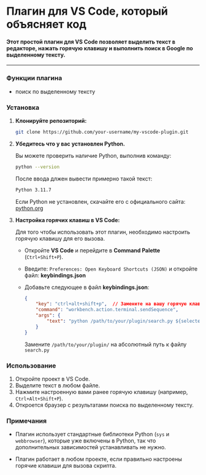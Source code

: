 # Плагин для VS Code, который объясняет код
#### Этот простой плагин для VS Code позволяет выделить текст в редакторе, нажать горячую клавишу и выполнить поиск в Google по выделенному тексту.
---

### Функции плагина
* поиск по выделенному тексту

### Установка
1) **Клонируйте репозиторий:**

    ```bash
    git clone https://github.com/your-username/my-vscode-plugin.git
    ```

2) **Убедитесь что у вас установлен Python.**

    Вы можете проверить наличие Python, выполнив команду:
    ```bash
    python --version
    ```
    После ввода длжен вывести примерно такой текст:
    ```bash
    Python 3.11.7
    ```
    Если Python не установлен, скачайте его с официального сайта: [python.org](https://www.python.org/downloads/)

3) **Настройка горячих клавиш в VS Code:**

    Для того чтобы использовать этот плагин, необходимо настроить горячую клавишу для его вызова.
    
    * Откройте **VS Code** и перейдите в **Command Palette** (```Ctrl+Shift+P```).

    * Введите: ```Preferences: Open Keyboard Shortcuts (JSON)``` и откройте файл: **keybindings.json**

    * Добавьте следующее в файл **keybindings.json**:
        ```json
        {
            "key": "ctrl+alt+shift+p",  // Замените на вашу горячую клавишу
            "command": "workbench.action.terminal.sendSequence",
            "args": {
                "text": "python /path/to/your/plugin/search.py ${selectedText}\u000D"
            }
        }
        ```
        Замените ```/path/to/your/plugin/``` на абсолютный путь к файлу ```search.py```

### Использование
1) Откройте проект в VS Code.
2) Выделите текст в любом файле.
3) Нажмите настроенную вами ранее горячую клавишу (например, ```Ctrl+Alt+Shift+P```).
4) Откроется браузер с результатами поиска по выделенному тексту.

### Примечания
* Плагин использует стандартные библиотеки Python (```sys``` и ```webbrowser```), которые уже включены в Python, так что дополнительных зависимостей устанавливать не нужно.

* Плагин работает в любом проекте, если правильно настроены горячие клавиши для вызова скрипта.


